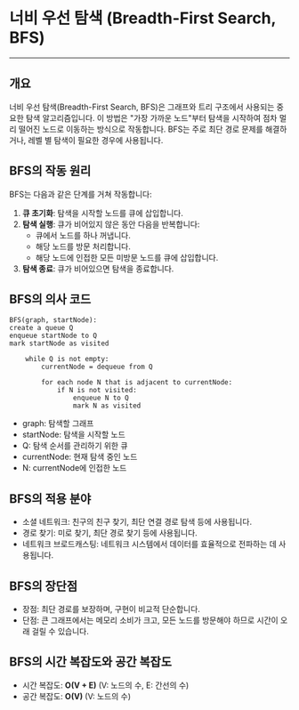 # 너비 우선 탐색 (Breadth-First Search, BFS)

---

## 개요

너비 우선 탐색(Breadth-First Search, BFS)은 그래프와 트리 구조에서 사용되는 중요한 탐색 알고리즘입니다. 
이 방법은 "가장 가까운 노드"부터 탐색을 시작하여 점차 멀리 떨어진 노드로 이동하는 방식으로 작동합니다. 
BFS는 주로 최단 경로 문제를 해결하거나, 레벨 별 탐색이 필요한 경우에 사용됩니다.

## BFS의 작동 원리

BFS는 다음과 같은 단계를 거쳐 작동합니다:

1. <b>큐 초기화</b>: 탐색을 시작할 노드를 큐에 삽입합니다.
2. <b>탐색 실행</b>: 큐가 비어있지 않은 동안 다음을 반복합니다:
   - 큐에서 노드를 하나 꺼냅니다.
   - 해당 노드를 방문 처리합니다.
   - 해당 노드에 인접한 모든 미방문 노드를 큐에 삽입합니다.
3. <b>탐색 종료</b>: 큐가 비어있으면 탐색을 종료합니다.

## BFS의 의사 코드

```text
BFS(graph, startNode):
create a queue Q
enqueue startNode to Q
mark startNode as visited

    while Q is not empty:
        currentNode = dequeue from Q

        for each node N that is adjacent to currentNode:
            if N is not visited:
                enqueue N to Q
                mark N as visited
```

- graph: 탐색할 그래프
- startNode: 탐색을 시작할 노드
- Q: 탐색 순서를 관리하기 위한 큐
- currentNode: 현재 탐색 중인 노드
- N: currentNode에 인접한 노드

## BFS의 적용 분야
- 소셜 네트워크: 친구의 친구 찾기, 최단 연결 경로 탐색 등에 사용됩니다.
- 경로 찾기: 미로 찾기, 최단 경로 찾기 등에 사용됩니다.
- 네트워크 브로드캐스팅: 네트워크 시스템에서 데이터를 효율적으로 전파하는 데 사용됩니다.

## BFS의 장단점
- 장점: 최단 경로를 보장하며, 구현이 비교적 단순합니다.
- 단점: 큰 그래프에서는 메모리 소비가 크고, 모든 노드를 방문해야 하므로 시간이 오래 걸릴 수 있습니다.

## BFS의 시간 복잡도와 공간 복잡도
- 시간 복잡도: <b>O(V + E)</b> (V: 노드의 수, E: 간선의 수)
- 공간 복잡도: <b>O(V)</b> (V: 노드의 수)